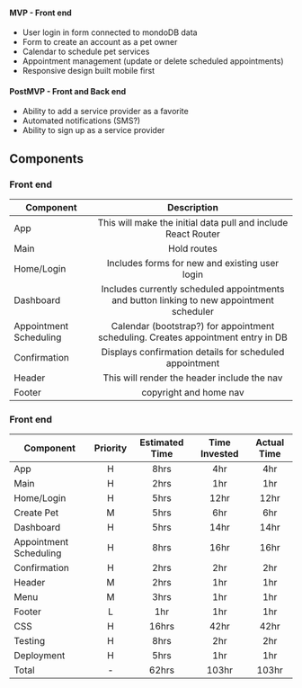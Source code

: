 #### MVP - Front end
- User login in form connected to mondoDB data
- Form to create an account as a pet owner
- Calendar to schedule pet services
- Appointment management (update or delete scheduled appointments)
- Responsive design built mobile first

#### PostMVP - Front and Back end

- Ability to add a service provider as a favorite
- Automated notifications (SMS?)
- Ability to sign up as a service provider

## Components

### Front end

| Component | Description | 
| --- | :---: |  
| App | This will make the initial data pull and include React Router| 
| Main | Hold routes |
| Home/Login | Includes forms for new and existing user login |
| Dashboard | Includes currently scheduled appointments and button linking to new appointment scheduler |
| Appointment Scheduling | Calendar (bootstrap?) for appointment scheduling. Creates appointment entry in DB |
| Confirmation | Displays confirmation details for scheduled appointment |
| Header | This will render the header include the nav | 
| Footer | copyright and home nav |

### Front end

| Component | Priority | Estimated Time | Time Invested | Actual Time |
| --- | :---: |  :---: | :---: | :---: |
| App | H | 8hrs | 4hr | 4hr |
| Main | H | 2hrs | 1hr | 1hr |
| Home/Login | H | 5hrs | 12hr | 12hr |
| Create Pet | M | 5hrs | 6hr | 6hr |
| Dashboard | H | 5hrs | 14hr | 14hr |
| Appointment Scheduling | H | 8hrs | 16hr | 16hr |
| Confirmation | H | 2hrs | 2hr | 2hr |
| Header | M | 2hrs | 1hr | 1hr |
| Menu | M | 3hrs | 1hr | 1hr |
| Footer | L | 1hr | 1hr | 1hr |
| CSS | H | 16hrs | 42hr | 42hr |
| Testing | H | 8hrs | 2hr | 2hr |
| Deployment | H | 5hrs | 1hr | 1hr |
| Total | - | 62hrs | 103hr | 103hr |

